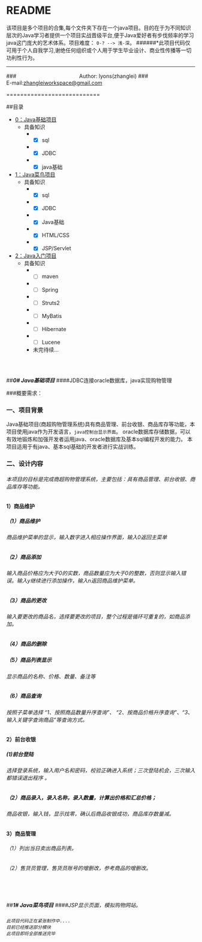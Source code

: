 README
===========================
该项目是多个项目的合集,每个文件夹下存在一个java项目。目的在于为不同知识层次的Java学习者提供一个项目实战晋级平台,便于Java爱好者有步伐频率的学习java这门庞大的艺术体系。项目难度： `0-? --> 浅-深`。
######*此项目代码仅可用于个人自我学习,谢绝任何组织或个人用于学生毕业设计、商业性传播等一切功利性行为。
****
###　　　　　　　　　　　　Author: lyons(zhanglei)
###　　　　　　　　　 E-mail:zhangleiworkspace@gmail.com

===========================



##<a name="index"/>目录
* [0：Java基础项目](#project0)
    * 具备知识
        * - [x] sql
        * - [x] JDBC
        * - [x] java基础
* [1：Java菜鸟项目](#project1) 
    * 具备知识
        * - [x] sql
        * - [x] JDBC
        * - [x] Java基础
        * - [x] HTML/CSS
        * - [x] JSP/Servlet
* [2：Java入门项目](#project2) 
    * 具备知识
        * - [ ] maven
        * - [ ] Spring
        * - [ ] Struts2
        * - [ ] MyBatis
        * - [ ] Hibernate
        * - [ ] Lucene
        *  未完待续...


<br><br>


##<a name="project0"/>___0# Java基础项目___
   ####JDBC连接oracle数据库，java实现购物管理
   
###概要需求：
### 一、项目背景
  Java基础项目(商超购物管理系统)具有商品管理、前台收银、商品库存等功能，本项目使用java作为开发语言，`java控制台显示界面`。
  oracle数据库存储数据，可以有效地锻炼和加强开发者运用java、oracle数据库及基本sql编程开发的能力。
  本项目适用于有java、基本sql基础的开发者进行实战训练。
   <h3>二、设计内容
   <h6>   本项目的目标是完成商超购物管理系统，主要包括：具有商品管理、前台收银、商品库存等功能。
   <h4>1）商品维护
   <h5>  （1）商品维护
   <h6>       商品维护菜单的显示，输入数字进入相应操作界面，输入0返回主菜单
   <h5>  （2）商品添加
   <h6>       输入商品价格应为大于0的实数，商品数量应为大于0的整数，否则显示输入错误。输入y继续进行添加操作，输入n返回商品维护菜单。
   <h5>  （3）商品的更改
   <h6>       输入要更改的商品名，选择要更改的项目，整个过程是循环可重复的，如商品添加。
   <h5>  （4）商品的删除
   <h5>  （5）商品列表显示
   <h6>       显示商品的名称、价格、数量、备注等
   <h5>  （6）商品查询 
   <h6>       按照子菜单选择 “1、按照商品数量升序查询”、 “2、按商品价格升序查询”、“3、输入关键字查询商品”等查询方式。
   <h4>2）前台收银
   <h5>   (1)前台登陆 
   <h6>         选择登录系统，输入用户名和密码，校验正确进入系统；三次登陆机会，三次输入都错误退出程序 。
   <h5>  （2）商品录入，录入名称，录入数量，计算出价格和汇总价格； 
   <h6>         商品收银，输入钱，显示找零，确认后商品收银成功，商品库存数量减。
   <h4>3）商品管理
   <h6>  （1）列出当日卖出商品列表。
   <h6>  （2）售货员管理，售货员账号的增删改，参考商品的增删改。

<br><br><br>


##<a name="project1"/>___1# Java菜鸟项目___
####JSP显示页面，模拟购物网站。

###
    此项目代码正在紧张制作中....
    目前已经推送部分模块
    此项目即将全部推送完毕

